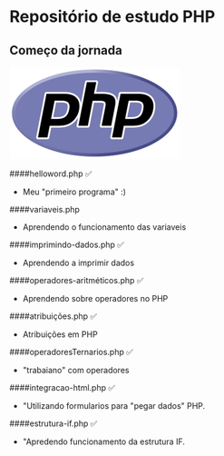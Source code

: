 # Repositório de estudo PHP
## Começo da jornada

![PHP](imgs/php.png)


####helloword.php  :white_check_mark:
- Meu "primeiro programa" :)

####variaveis.php 
- Aprendendo o funcionamento das variaveis

####imprimindo-dados.php  :white_check_mark:
- Aprendendo a imprimir dados

####operadores-aritméticos.php  :white_check_mark:
- Aprendendo sobre operadores no PHP

####atribuições.php :white_check_mark:
- Atribuições em PHP

####operadoresTernarios.php :white_check_mark:
- "trabaiano" com operadores

####integracao-html.php :white_check_mark:
- "Utilizando formularios para "pegar dados" PHP.

####estrutura-if.php :white_check_mark:
- "Apredendo funcionamento da estrutura IF.